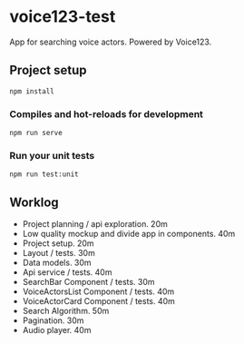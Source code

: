 # voice123-test

App for searching voice actors. Powered by Voice123.

## Project setup

```
npm install
```

### Compiles and hot-reloads for development

```
npm run serve
```

### Run your unit tests

```
npm run test:unit
```

## Worklog

- Project planning / api exploration. 20m
- Low quality mockup and divide app in components. 40m
- Project setup. 20m
- Layout / tests. 30m
- Data models. 30m
- Api service / tests. 40m
- SearchBar Component / tests. 30m
- VoiceActorsList Component / tests. 40m
- VoiceActorCard Component / tests. 40m
- Search Algorithm. 50m
- Pagination. 30m
- Audio player. 40m
